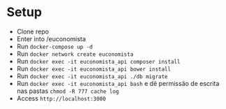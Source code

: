 # Setup

- Clone repo
- Enter into /euconomista
- Run `docker-compose up -d`
- Run `docker network create euconomista`
- Run `docker exec -it euconomista_api composer install`
- Run `docker exec -it euconomista_api bower install`
- Run `docker exec -it euconomista_api ./db migrate`
- Run `docker exec -it euconomista_api bash` e dê permissão de escrita nas pastas `chmod -R 777 cache log`
- Access `http://localhost:3000`